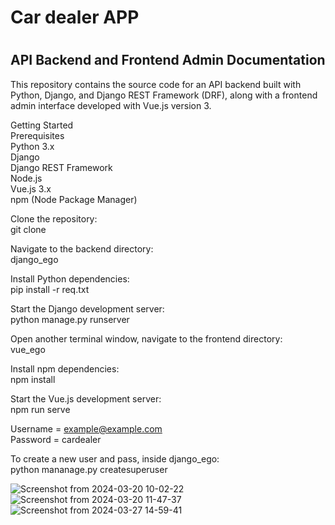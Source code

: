 <h1>Car dealer APP<h1></h1>
<h2>API Backend and Frontend Admin Documentation</h2>

This repository contains the source code for an API backend built with Python, Django, and Django REST Framework (DRF), along with a frontend admin interface developed with Vue.js version 3.
<br>

Getting Started<br>
Prerequisites<br>
Python 3.x<br>
Django<br>
Django REST Framework<br>
Node.js<br>
Vue.js 3.x<br>
npm (Node Package Manager)<br>

Clone the repository:<br>
git clone <repository-url><br>

Navigate to the backend directory:<br>
django_ego<br>

Install Python dependencies:<br>
pip install -r req.txt<br>

Start the Django development server:<br>
python manage.py runserver<br>

Open another terminal window, navigate to the frontend directory:<br>
vue_ego<br>

Install npm dependencies:<br>
npm install<br>

Start the Vue.js development server:<br>
npm run serve<br>

Username = example@example.com<br>
Password = cardealer<br>

To create a new user and pass, inside django_ego:<br>
python mananage.py createsuperuser<br>

![Screenshot from 2024-03-20 10-02-22](https://github.com/zekalarcon/ego-car-dealer/assets/67808305/ed8e79b5-2cdc-497d-80a6-fb98e6eab116)
![Screenshot from 2024-03-20 11-47-37](https://github.com/zekalarcon/ego-car-dealer/assets/67808305/0347325f-15e7-436c-9643-5cc5d98f82f9)
![Screenshot from 2024-03-27 14-59-41](https://github.com/zekalarcon/ego-car-dealer/assets/67808305/3639ab59-397c-4005-bde7-0033d5dbd847)
